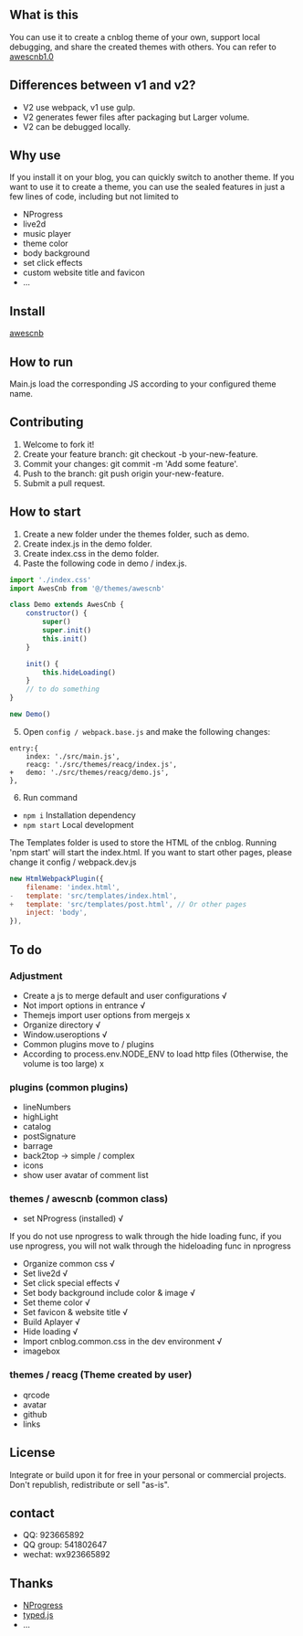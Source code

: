 ## What is this

You can use it to create a cnblog theme of your own, support local debugging, and share the created themes with others. You can refer to [awescnb1.0](https://gitee.com/guangzan/awescnb)

## Differences between v1 and v2?

-   V2 use webpack, v1 use gulp.
-   V2 generates fewer files after packaging but Larger volume.
-   V2 can be debugged locally.

## Why use

If you install it on your blog, you can quickly switch to another theme. If you want to use it to create a theme, you can use the sealed features in just a few lines of code, including but not limited to

-   NProgress
-   live2d
-   music player
-   theme color
-   body background
-   set click effects
-   custom website title and favicon
-   ...

## Install

[awescnb](https://www.cnblogs.com/guangzan/p/12256583.html)

## How to run

Main.js load the corresponding JS according to your configured theme name.

## Contributing

1. Welcome to fork it!
2. Create your feature branch: git checkout -b your-new-feature.
3. Commit your changes: git commit -m 'Add some feature'.
4. Push to the branch: git push origin your-new-feature.
5. Submit a pull request.

## How to start

1. Create a new folder under the themes folder, such as demo.
2. Create index.js in the demo folder.
3. Create index.css in the demo folder.
4. Paste the following code in demo / index.js.

```js
import './index.css'
import AwesCnb from '@/themes/awescnb'

class Demo extends AwesCnb {
    constructor() {
        super()
        super.init()
        this.init()
    }

    init() {
        this.hideLoading()
    }
    // to do something
}

new Demo()
```

5. Open `config / webpack.base.js` and make the following changes:

```
entry:{
    index: './src/main.js',
    reacg: './src/themes/reacg/index.js',
+   demo: './src/themes/reacg/demo.js',
},
```

6. Run command

-   `npm i` Installation dependency
-   `npm start` Local development

The Templates folder is used to store the HTML of the cnblog. Running 'npm start' will start the index.html. If you want to start other pages, please change it config / webpack.dev.js

```js
new HtmlWebpackPlugin({
    filename: 'index.html',
-   template: 'src/templates/index.html',
+   template: 'src/templates/post.html', // Or other pages
    inject: 'body',
}),
```

## To do

### Adjustment

-   Create a js to merge default and user configurations √
-   Not import options in entrance √
-   Themejs import user options from mergejs x
-   Organize directory √
-   Window.useroptions √
-   Common plugins move to / plugins
-   According to process.env.NODE_ENV to load http files (Otherwise, the volume is too large) x

### plugins (common plugins)

-   lineNumbers
-   highLight
-   catalog
-   postSignature
-   barrage
-   back2top -> simple / complex
-   icons
-   show user avatar of comment list

### themes / awescnb (common class)

-   set NProgress (installed) √

If you do not use nprogress to walk through the hide loading func, if you use nprogress, you will not walk through the hideloading func in nprogress

-   Organize common css √
-   Set live2d √
-   Set click special effects √
-   Set body background include color & image √
-   Set theme color √
-   Set favicon & website title √
-   Build Aplayer √
-   Hide loading √
-   Import cnblog.common.css in the dev environment √
-   imagebox

### themes / reacg (Theme created by user)

-   qrcode
-   avatar
-   github
-   links

## License

Integrate or build upon it for free in your personal or commercial projects. Don't republish, redistribute or sell "as-is".

## contact

-   QQ: 923665892
-   QQ group: 541802647
-   wechat: wx923665892

## Thanks

-   [NProgress](http://ricostacruz.com/nprogress/)
-   [typed.js](https://github.com/mattboldt/typed.js)
-   ...
